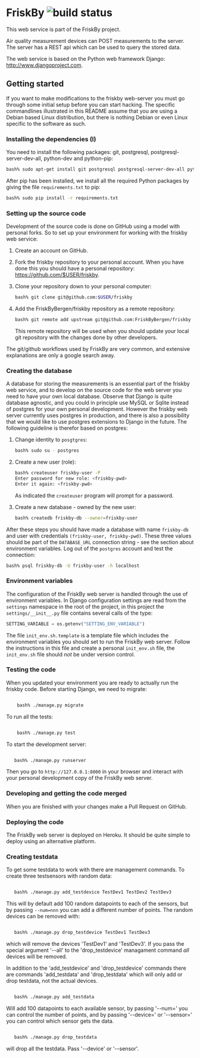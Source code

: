 # FriskBy ![build status](https://api.travis-ci.org/FriskByBergen/friskby.svg?branch=master "TravisCI Build Status")

This web service is part of the FriskBy project.

Air quality measurement devices can POST measurements to the
server. The server has a REST api which can be used to query the
stored data.

The web service is based on the Python web framework Django:
http://www.djangoproject.com. 


## Getting started

If you want to make modifications to the friskby web-server you must
go through some initial setup before you can start hacking. The
specific commandlines illustrated in this README assume that you are
using a Debian based Linux distribution, but there is nothing Debian
or even Linux specific to the software as such.


### Installing the dependencies (I)

You need to install the following packages: git, postgresql,
postgresql-server-dev-all, python-dev and python-pip:

```bash
bash% sudo apt-get install git postgresql postgresql-server-dev-all python-pip python-dev
```

After pip has been installed, we install all the required Python packages by
giving the file `requirements.txt` to pip:

```bash
bash% sudo pip install -r requirements.txt
```

### Setting up the source code

Development of the source code is done on GitHub using a model with
personal forks. So to set up your environment for working with the friskby web service:

1. Create an account on GitHub.

2. Fork the friskby repository to your personal account. When you have
   done this you should have a personal repository:
   https://github.com/$USER/friskby.

3. Clone your repository down to your personal computer:

   ```bash
   bash% git clone git@github.com:$USER/friskby
   ```

4. Add the FriskByBergen/friskby repository as a remote repository:

   ```bash
   bash% git remote add upstream git@github.com:FriskByBergen/friskby
   ``` 

   This remote repository will be used when you should update your
   local git repository with the changes done by other developers.

The git/github workflows used by FriskBy are very common, and
extensive explanations are only a google search away.


### Creating the database

A database for storing the measurements is an essential part of the
friskby web service, and to develop on the source code for the web
server you need to have your own local database. Observe that Django
is quite database agnostic, and you could in principle use MySQL or
Sqlite instead of postgres for your own personal development. However
the friskby web server currently uses postgres in production, and
there is also a possibility that we would like to use postgres
extensions to Django in the future. The following guideline is
therefor based on postgres:

1. Change identity to `posgtgres`:

   ```bash
   bash% sudo su - postgres
   ```

2. Create a new user (role):

   ```bash
   bash% createuser friskby-user -P
   Enter password for new role: <friskby-pwd>
   Enter it again: <friskby-pwd>
   ```

   As indicated the `createuser` program will prompt for a password.

3. Create a new database - owned by the new user:

   ```bash
   bash% createdb friskby-db --owner=friskby-user
   ```

After these steps you should have made a database with name
`friskby-db` and user with credentials `(friskby-user,
friskby-pwd)`. These three values should be part of the `DATABASE_URL`
connection string - see the section about environment variables. Log
out of the `postgres` account and test the connection:

```bash
bash% psql friskby-db -U friskby-user -h localhost
```


### Environment variables

The configuration of the FriskBy web server is handled through the use
of environment variables. In Django configuration settings are read
from the `settings` namespace in the root of the project, in this
project the `settings/__init__.py` file contains several calls of the
type:

```python
SETTING_VARIABLE = os.getenv("SETTING_ENV_VARIABLE")
```

The file `init_env.sh.template` is a template file which includes the
environment variables you should set to run the FriskBy web
server. Follow the instructions in this file and create a personal
`init_env.sh` file, the `init_env.sh` file should *not* be under
version control.



### Testing the code

When you updated your environment you are ready to actually run the
friskby code.  Before starting Django, we need to migrate:

```bash

    bash% ./manage.py migrate

```


To run all the tests:

```bash

    bash% ./manage.py test

```

To start the development server:

```bash

   bash% ./manage.py runserver
```

Then you go to `http://127.0.0.1:8000` in your browser and interact
with your personal development copy of the FriskBy web server. 


### Developing and getting the code merged

When you are finished with your changes make a Pull Request on GitHub.


### Deploying the code

The FriskBy web server is deployed on Heroku. It should be quite
simple to deploy using an alternative platform.


### Creating testdata

To get some testdata to work with there are management commands. To
create three testsensors with random data:

```bash

   bash% ./manage.py add_testdevice TestDev1 TestDev2 TestDev3
```

This will by default add 100 random datapoints to each of the sensors,
but by passing `--num=nnn` you can add a different number of
points. The random devices can be removed with:

```bash

   bash% ./manage.py drop_testdevice TestDev1 TestDev3
```

which will remove the devices 'TestDev1' and 'TestDev3'. If you pass
the special argument '--all' to the 'drop_testdevice' managament
command *all* devices will be removed. 

In addition to the 'add_testdevice' and 'drop_testdevice' commands
there are commands 'add_testdata' and 'drop_testdata' which will only
add or drop testdata, not the actual devices.

```bash

   bash% ./manage.py add_testdata
```

Will add 100 datapoints to each available sensor, by passing '--num='
you can control the number of points, and by passing '--device=' or
'--sensor=' you can control which sensor gets the data.


```bash

   bash% ./manage.py drop_testdata
```

will drop all the testdata. Pass '--device' or '--sensor'.
